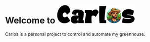 # Welcome to <img src="resources/carlos_typo_logo.png" alt="Carlos" width="250"/>

Carlos is a personal project to control and automate my greenhouse.
